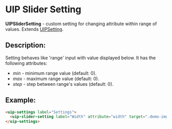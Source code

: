 # UIP Slider Setting

**UIPSliderSetting** - custom setting for changing attribute within range of values.
Extends [UIPSetting](src/plugins/settings/README.md).

## Description:

Setting behaves like 'range' input with value displayed below. It has the
following attributes:

- *min* - minimum range value (default: 0).
- *max* - maximum range value (default: 0).
- *step* - step between range's values (default: 0).

## Example:

```html
<uip-settings label="Settings">
  <uip-slider-setting label="Width" attribute="width" target=".demo-img" min="0" max="1000"></uip-slider-setting>
</uip-settings>
```
